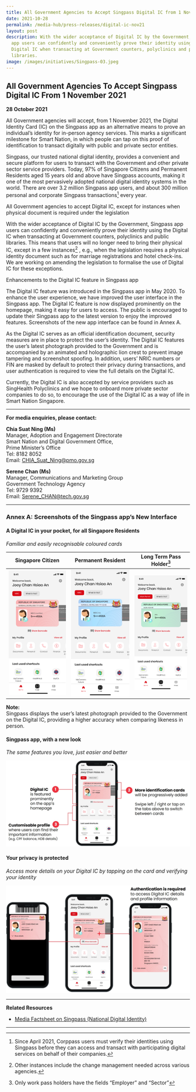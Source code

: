 ```yaml
---
title: All Government Agencies to Accept Singpass Digital IC from 1 November 2021
date: 2021-10-28
permalink: /media-hub/press-releases/digital-ic-nov21
layout: post
description: With the wider acceptance of Digital IC by the Government, Singpass
  app users can confidently and conveniently prove their identity using the
  Digital IC when transacting at Government counters, polyclinics and public
  libraries.
image: /images/initiatives/Singpass-03.jpeg
---
```

## All Government Agencies To Accept Singpass Digital IC From 1 November 2021

**28 October 2021**

All Government agencies will accept, from 1 November 2021, the Digital Identity Card (IC) on the Singpass app as an alternative means to prove an individual’s identity for in-person agency services. This marks a significant milestone for Smart Nation, in which people can tap on this proof of identification to transact digitally with public and private sector entities.

Singpass, our trusted national digital identity, provides a convenient and secure platform for users to transact with the Government and other private sector service providers. Today, 97% of Singapore Citizens and Permanent Residents aged 15 years old and above have Singpass accounts, making it one of the most pervasively adopted national digital identity systems in the world. There are over 3.2 million Singpass app users, and about 300 million personal and corporate Singpass transactions[^1] every year.

All Government agencies to accept Digital IC, except for instances when physical document is required under the legislation

With the wider acceptance of Digital IC by the Government, Singpass app users can confidently and conveniently prove their identity using the Digital IC when transacting at Government counters, polyclinics and public libraries. This means that users will no longer need to bring their physical IC, except in a few instances[^2] , e.g., when the legislation requires a physical identity document such as for marriage registrations and hotel check-ins. We are working on amending the legislation to formalise the use of Digital IC for these exceptions.

Enhancements to the Digital IC feature in Singpass app

The Digital IC feature was introduced in the Singpass app in May 2020. To enhance the user experience, we have improved the user interface in the Singpass app. The Digital IC feature is now displayed prominently on the homepage, making it easy for users to access. The public is encouraged to update their Singpass app to the latest version to enjoy the improved features. Screenshots of the new app interface can be found in Annex A.

As the Digital IC serves as an official identification document, security measures are in place to protect the user’s identity. The Digital IC features the user’s latest photograph provided to the Government and is accompanied by an animated and holographic lion crest to prevent image tampering and screenshot spoofing. In addition, users’ NRIC numbers or FIN are masked by default to protect their privacy during transactions, and user authentication is required to view the full details on the Digital IC.

Currently, the Digital IC is also accepted by service providers such as SingHealth Polyclinics and we hope to onboard more private sector companies to do so, to encourage the use of the Digital IC as a way of life in Smart Nation Singapore.


---

**For media enquiries, please contact:**


**Chia Suat Ning (Ms)**<br>
Manager, Adoption and Engagement Directorate<br>
Smart Nation and Digital Government Office, <br>
Prime Minister’s Office<br>
Tel: 8182 8052<br>
Email: CHIA_Suat_Ning@pmo.gov.sg


**Serene Chan (Ms)**<br>
Manager, Communications and Marketing Group<br>
Government Technology Agency<br>
Tel: 9729 9392<br>
Email: Serene_CHAN@tech.gov.sg

---
### Annex A: Screenshots of the Singpass app’s New Interface

#### A Digital IC in your pocket, for all Singapore Residents
*Familiar and easily recognisable coloured cards*

| **Singapore Citizen**	 | **Permanent Resident** | **Long Term Pass Holder**[^3] |
| -------- | -------- | -------- |
| ![Alt text for image on Isomer site](/images/media-hub/press-release/2021/Annex%20A%20-%20Singapore%20Citizen.png)     | ![Alt text for image on Isomer site](/images/media-hub/press-release/2021/Annex%20A%20-%20Permanent%20Resident.png)    | ![Alt text for image on Isomer site](/images/media-hub/press-release/2021/Annex%20A%20-%20Long%20Term%20Pass%20Holder.png)     |

**Note:** <br>Singpass displays the user’s latest photograph provided to the Government on the Digital IC, providing a higher accuracy when comparing likeness in person.

#### Singpass app, with a new look
*The same features you love, just easier and better*

![Alt text for image on Isomer site](/images/media-hub/press-release/2021/Annex%20A%20-%20Singpass%20app%20with%20a%20new%20look.jpeg)

#### Your privacy is protected
*Access more details on your Digital IC by tapping on the card and verifying your identity*

![Alt text for image on Isomer site](/images/media-hub/press-release/2021/Annex%20A%20-%20Your%20privacy%20is%20protected.jpeg)



---

**Related Resources**<br>
* [Media Factsheet on Singpass (National Digital Identity)](/files/press-releases/2021/Media%20Factsheet%20on%20Singpass%20National%20Digital%20Identity.pdf)

---

[^1]: Since April 2021, Corppass users must verify their identities using Singpass before they can access and transact with participating digital services on behalf of their companies.

[^2]: Other instances include the change management needed across various agencies.

[^3]: Only work pass holders have the fields “Employer” and “Sector”